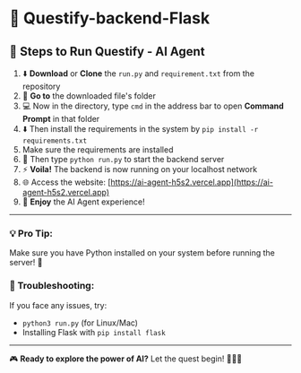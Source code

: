 # 🚀 Questify-backend-Flask

## 🌟 Steps to Run Questify - AI Agent 

1. ⬇️ **Download** or **Clone** the `run.py` and `requirement.txt` from the repository
2. 📂 **Go to** the downloaded file's folder
3. 💻 Now in the directory, type `cmd` in the address bar to open **Command Prompt** in that folder
4. ⬇️ Then install the requirements in the system by `pip install -r requirements.txt`
5. Make sure the requirements are installed
6. 🐍 Then type `python run.py` to start the backend server
7. ⚡ **Voila!** The backend is now running on your localhost network
8. 🌐 Access the website: [https://ai-agent-h5s2.vercel.app](https://ai-agent-h5s2.vercel.app)
9. 🎉 **Enjoy** the AI Agent experience!

---

### 💡 Pro Tip:
Make sure you have Python installed on your system before running the server! 🐍

### 🔧 Troubleshooting:
If you face any issues, try:
- `python3 run.py` (for Linux/Mac)
- Installing Flask with `pip install flask`

---

🎮 **Ready to explore the power of AI?** Let the quest begin! 🧙‍♂️✨
